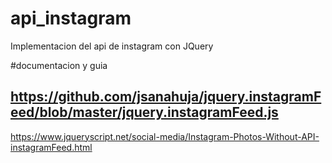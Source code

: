 # api_instagram
Implementacion del api de instagram con JQuery

#documentacion y guia

https://github.com/jsanahuja/jquery.instagramFeed/blob/master/jquery.instagramFeed.js
-------------------------------------------------------------------------------------
https://www.jqueryscript.net/social-media/Instagram-Photos-Without-API-instagramFeed.html
